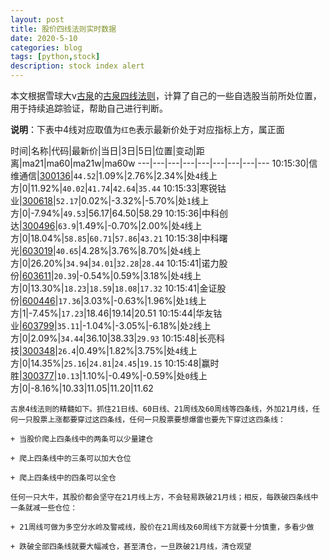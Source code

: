 ```yaml
---
layout: post
title: 股价四线法则实时数据
date: 2020-5-10
categories: blog
tags: [python,stock]
description: stock index alert
---
```



本文根据雪球大v[古泉](https://xueqiu.com/u/7148646888)的[古泉四线法则](https://xueqiu.com/7148646888/130498192)，计算了自己的一些自选股当前所处位置，用于持续追踪验证，帮助自己进行判断。

**说明**：下表中4线对应取值为`红色`表示最新价处于对应指标上方，属正面

时间|名称|代码|最新价|当日|3日|5日|位置|变动|距离|ma21|ma60|ma21w|ma60w
---|---|---|---|---|---|---|---|---
10:15:30|信维通信|[300136](https://xueqiu.com/S/SZ300136)|`44.52`|1.09%|2.76%|2.34%|处`4`线上方|0|11.92%|`40.02`|`41.74`|`42.64`|`35.44`
10:15:33|寒锐钴业|[300618](https://xueqiu.com/S/SZ300618)|`52.17`|0.02%|-3.32%|-5.70%|处`1`线上方|0|-7.94%|`49.53`|56.17|64.50|58.29
10:15:36|中科创达|[300496](https://xueqiu.com/S/SZ300496)|`63.9`|1.49%|-0.70%|2.00%|处`4`线上方|0|18.04%|`58.85`|`60.71`|`57.86`|`43.21`
10:15:38|中科曙光|[603019](https://xueqiu.com/S/SH603019)|`40.65`|4.28%|3.76%|8.70%|处`4`线上方|0|26.20%|`34.94`|`34.01`|`32.28`|`28.44`
10:15:41|诺力股份|[603611](https://xueqiu.com/S/SH603611)|`20.39`|-0.54%|0.59%|3.18%|处`4`线上方|0|13.30%|`18.23`|`18.59`|`18.08`|`17.32`
10:15:41|金证股份|[600446](https://xueqiu.com/S/SH600446)|`17.36`|3.03%|-0.63%|1.96%|处`1`线上方|1|-7.45%|`17.23`|18.46|19.14|20.51
10:15:44|华友钴业|[603799](https://xueqiu.com/S/SH603799)|`35.11`|-1.04%|-3.05%|-6.18%|处`2`线上方|0|2.09%|`34.44`|36.10|38.33|`29.93`
10:15:48|长亮科技|[300348](https://xueqiu.com/S/SZ300348)|`26.4`|0.49%|1.82%|3.75%|处`4`线上方|0|14.35%|`25.16`|`24.81`|`24.45`|`19.15`
10:15:48|赢时胜|[300377](https://xueqiu.com/S/SZ300377)|`10.13`|1.10%|-0.49%|-0.59%|处`0`线上方|0|-8.16%|10.33|11.05|11.20|11.62

```
古泉4线法则的精髓如下。抓住21日线、60日线、21周线及60周线等四条线，外加21月线，任何一只股票上涨都要穿过这四条线，任何一只股票要想爆雷也要先下穿过这四条线：

+ 当股价爬上四条线中的两条可以少量建仓

+ 爬上四条线中的三条可以加大仓位

+ 爬上四条线中的四条可以全仓

任何一只大牛，其股价都会坚守在21月线上方，不会轻易跌破21月线；相反，每跌破四条线中一条就减一些仓位：

+ 21周线可做为多空分水岭及警戒线，股价在21周线及60周线下方就要十分慎重，多看少做

+ 跌破全部四条线就要大幅减仓，甚至清仓，一旦跌破21月线，清仓观望
```